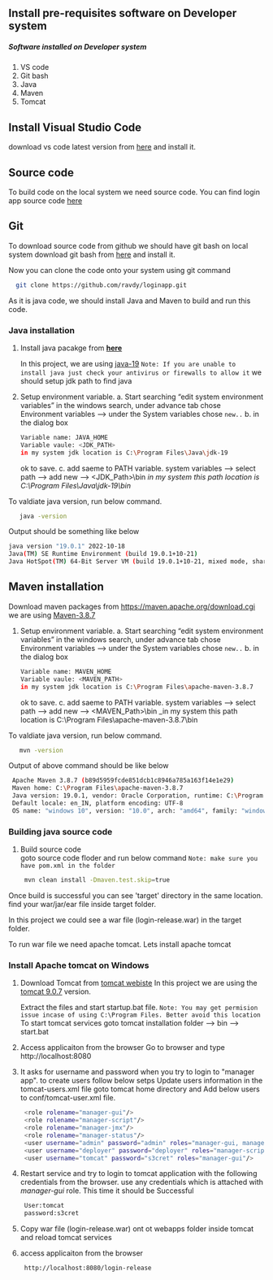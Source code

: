## Install pre-requisites software on Developer system  
##### Software installed on Developer system 
1. VS code
1. Git bash 
1. Java
1. Maven
1. Tomcat

## Install Visual Studio Code
download vs code latest version from [here](https://code.visualstudio.com/download) and install it.

## Source code 
To build code on the local system we need source code. You can find login app source code [here](https://github.com/ravdy/loginapp)

## Git
To download source code from github we should have git bash on local system 
download git bash from [here](https://git-scm.com/downloads) and install it. 

Now you can clone the code onto your system using git command 
```sh 
  git clone https://github.com/ravdy/loginapp.git
 ``` 
 
As it is java code, we should install Java and Maven to build and run this code. 

### Java installation 
1. Install java pacakge from **[here](https://www.oracle.com/java/technologies/downloads)**

   In this project, we are using [java-19](https://download.oracle.com/java/19/latest/jdk-19_windows-x64_bin.exe)
   `Note: If you are unable to install java just check your antivirus or firewalls to allow it` 
   we should setup jdk path to find java 
1. Setup environment variable. 
    a. Start searching “edit system environment variables” in the windows search, under advance tab chose Environment variables --> under the System variables chose `new..` 
    b. in the dialog box 
     ```sh 
     Variable name: JAVA_HOME
     Variable vaule: <JDK_PATH>
     in my system jdk location is C:\Program Files\Java\jdk-19
     ```
     ok to save. 
    c. add saeme to PATH variable. 
    system variables --> select path -->  add new --> 
    <JDK_Path>\bin
    _in my system this path location is C:\Program Files\Java\jdk-19\bin_

To valdiate java version, run below command. 
   ```sh 
      java -version
   ``` 
Output should be something like below 
  ```sh 
  java version "19.0.1" 2022-10-18
  Java(TM) SE Runtime Environment (build 19.0.1+10-21)
  Java HotSpot(TM) 64-Bit Server VM (build 19.0.1+10-21, mixed mode, sharing)
  ```
## Maven installation 

Download maven packages from https://maven.apache.org/download.cgi  
 we are using [Maven-3.8.7](https://dlcdn.apache.org/maven/maven-3/3.8.7/binaries/apache-maven-3.8.7-bin.zip)

1. Setup environment variable. 
    a. Start searching “edit system environment variables” in the windows search, under advance tab chose Environment variables --> under the System variables chose `new..` 
    b. in the dialog box 
     ```sh 
     Variable name: MAVEN_HOME
     Variable vaule: <MAVEN_PATH>
     in my system jdk location is C:\Program Files\apache-maven-3.8.7
     ```
     ok to save. 
    c. add saeme to PATH variable. 
    system variables --> select path -->  add new --> 
    <MAVEN_Path>\bin
    _in my system this path location is C:\Program Files\apache-maven-3.8.7\bin

To valdiate java version, run below command. 
   ```sh 
      mvn -version
   ``` 
Output of above command should be like below 
  ```sh
   Apache Maven 3.8.7 (b89d5959fcde851dcb1c8946a785a163f14e1e29)
   Maven home: C:\Program Files\apache-maven-3.8.7
   Java version: 19.0.1, vendor: Oracle Corporation, runtime: C:\Program Files\Java\jdk-19
   Default locale: en_IN, platform encoding: UTF-8
   OS name: "windows 10", version: "10.0", arch: "amd64", family: "windows"
 ```
 
 ### Building java source code 

1. Build source code  
   goto source code floder and run below command 
   `Note: make sure you have pom.xml in the folder`
   ```sh 
    mvn clean install -Dmaven.test.skip=true  
   ```
 
 Once build is successful you can see 'target' directory in the same location. 
 find your war/jar/ear file inside target folder. 
 
 In this project we could see a war file (login-release.war) in the target folder. 
 
 To run war file we need apache tomcat. Lets install apache tomcat
 
 ### Install Apache tomcat on Windows 
 
 1. Download Tomcat from [tomcat webiste](https://tomcat.apache.org/download-90.cgi)
   In this project we are using the [tomcat 9.0.7](https://dlcdn.apache.org/tomcat/tomcat-9/v9.0.70/bin/apache-tomcat-9.0.70-windows-x64.zip) version.

    Extract the files and start startup.bat file.
    `Note: You may get permision issue incase of using C:\Program Files. Better avoid this location`
    To start tomcat services 
    goto tomcat installation folder --> bin --> start.bat 
1. Access applicaiton from the browser
   Go to browser and type http://localhost:8080
1. It asks for username and password when you try to login to "manager app". to create users follow below setps 
  Update users information in the tomcat-users.xml file goto tomcat home directory and Add below users to conf/tomcat-user.xml file.
   ```sh 
    <role rolename="manager-gui"/>
    <role rolename="manager-script"/>
    <role rolename="manager-jmx"/>
    <role rolename="manager-status"/>
    <user username="admin" password="admin" roles="manager-gui, manager-script, manager-jmx, manager-status"/>
    <user username="deployer" password="deployer" roles="manager-script"/>
    <user username="tomcat" password="s3cret" roles="manager-gui"/>
   ```
1. Restart service and try to login to tomcat application with the following credentials from the browser. use any credentials which is attached with _manager-gui_ role. This time it should be Successful
   ```sh 
    User:tomcat
    password:s3cret
   ```
1. Copy war file (login-release.war) ont ot webapps folder inside tomcat and reload tomcat services 
1. access applicaiton from the browser 
   ```sh 
    http://localhost:8080/login-release 
  ```
